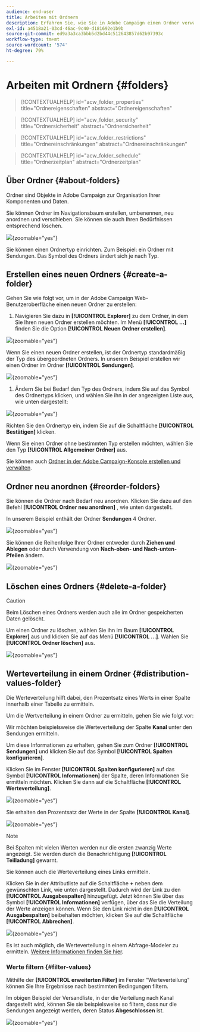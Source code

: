 ```yaml
---
audience: end-user
title: Arbeiten mit Ordnern
description: Erfahren Sie, wie Sie in Adobe Campaign einen Ordner verwalten.
exl-id: a4518a21-03cd-46ac-9c40-d181692e1b9b
source-git-commit: ed9a3a3ca3bbb5d2bd44c512643857d62b97393c
workflow-type: tm+mt
source-wordcount: '574'
ht-degree: 79%

---
```


# Arbeiten mit Ordnern {#folders}

>[!CONTEXTUALHELP]
>id="acw_folder_properties"
>title="Ordnereigenschaften"
>abstract="Ordnereigenschaften"

>[!CONTEXTUALHELP]
>id="acw_folder_security"
>title="Ordnersicherheit"
>abstract="Ordnersicherheit"

>[!CONTEXTUALHELP]
>id="acw_folder_restrictions"
>title="Ordnereinschränkungen"
>abstract="Ordnereinschränkungen"

>[!CONTEXTUALHELP]
>id="acw_folder_schedule"
>title="Ordnerzeitplan"
>abstract="Ordnerzeitplan"

## Über Ordner {#about-folders}

Ordner sind Objekte in Adobe Campaign zur Organisation Ihrer Komponenten und Daten.

Sie können Ordner im Navigationsbaum erstellen, umbenennen, neu anordnen und verschieben. Sie können sie auch Ihren Bedürfnissen entsprechend löschen.

![](assets/folders.png){zoomable="yes"}

Sie können einen Ordnertyp einrichten. Zum Beispiel: ein Ordner mit Sendungen.
Das Symbol des Ordners ändert sich je nach Typ.

## Erstellen eines neuen Ordners {#create-a-folder}

Gehen Sie wie folgt vor, um in der Adobe Campaign Web-Benutzeroberfläche einen neuen Ordner zu erstellen:

1. Navigieren Sie dazu in **[!UICONTROL Explorer]** zu dem Ordner, in dem Sie Ihren neuen Ordner erstellen möchten.
Im Menü **[!UICONTROL …]** finden Sie die Option **[!UICONTROL Neuen Ordner erstellen]**.

![](assets/folder_create.png){zoomable="yes"}

Wenn Sie einen neuen Ordner erstellen, ist der Ordnertyp standardmäßig der Typ des übergeordneten Ordners. In unserem Beispiel erstellen wir einen Ordner im Ordner **[!UICONTROL Sendungen]**.

![](assets/folder_new.png){zoomable="yes"}

1. Ändern Sie bei Bedarf den Typ des Ordners, indem Sie auf das Symbol des Ordnertyps klicken, und wählen Sie ihn in der angezeigten Liste aus, wie unten dargestellt:

![](assets/folder_type.png){zoomable="yes"}

Richten Sie den Ordnertyp ein, indem Sie auf die Schaltfläche **[!UICONTROL Bestätigen]** klicken.

Wenn Sie einen Ordner ohne bestimmten Typ erstellen möchten, wählen Sie den Typ **[!UICONTROL Allgemeiner Ordner]** aus.

Sie können auch [Ordner in der Adobe Campaign-Konsole erstellen und verwalten](https://experienceleague.adobe.com/de/docs/campaign/campaign-v8/config/configuration/folders-and-views).


## Ordner neu anordnen {#reorder-folders}

Sie können die Ordner nach Bedarf neu anordnen. Klicken Sie dazu auf den Befehl **[!UICONTROL Ordner neu anordnen]** , wie unten dargestellt.

In unserem Beispiel enthält der Ordner **Sendungen** 4 Ordner.

![](assets/folder-reorder.png){zoomable="yes"}

Sie können die Reihenfolge Ihrer Ordner entweder durch **Ziehen und Ablegen** oder durch Verwendung von **Nach-oben- und Nach-unten-Pfeilen** ändern.

![](assets/folder-draganddrop.png){zoomable="yes"}


## Löschen eines Ordners {#delete-a-folder}

>[!CAUTION]
>
>Beim Löschen eines Ordners werden auch alle im Ordner gespeicherten Daten gelöscht.

Um einen Ordner zu löschen, wählen Sie ihn im Baum **[!UICONTROL Explorer]** aus und klicken Sie auf das Menü **[!UICONTROL ...]**.
Wählen Sie **[!UICONTROL Ordner löschen]** aus.

![](assets/folder_delete.png){zoomable="yes"}

## Werteverteilung in einem Ordner {#distribution-values-folder}

Die Werteverteilung hilft dabei, den Prozentsatz eines Werts in einer Spalte innerhalb einer Tabelle zu ermitteln.

Um die Wertverteilung in einem Ordner zu ermitteln, gehen Sie wie folgt vor:

Wir möchten beispielsweise die Werteverteilung der Spalte **Kanal** unter den Sendungen ermitteln.

Um diese Informationen zu erhalten, gehen Sie zum Ordner **[!UICONTROL Sendungen]** und klicken Sie auf das Symbol **[!UICONTROL Spalten konfigurieren]**.

Klicken Sie im Fenster **[!UICONTROL Spalten konfigurieren]** auf das Symbol **[!UICONTROL Informationen]** der Spalte, deren Informationen Sie ermitteln möchten. Klicken Sie dann auf die Schaltfläche **[!UICONTROL Werteverteilung]**.

![](assets/values_deliveries.png){zoomable="yes"}

Sie erhalten den Prozentsatz der Werte in der Spalte **[!UICONTROL Kanal]**.

![](assets/values_percentage.png){zoomable="yes"}

>[!NOTE]
>
> Bei Spalten mit vielen Werten werden nur die ersten zwanzig Werte angezeigt. Sie werden durch die Benachrichtigung **[!UICONTROL Teilladung]** gewarnt.

Sie können auch die Werteverteilung eines Links ermitteln.

Klicken Sie in der Attributliste auf die Schaltfläche **+** neben dem gewünschten Link, wie unten dargestellt. Dadurch wird der Link zu den **[!UICONTROL Ausgabespalten]** hinzugefügt. Jetzt können Sie über das Symbol **[!UICONTROL Informationen]** verfügen, über das Sie die Verteilung der Werte anzeigen können. Wenn Sie den Link nicht in den **[!UICONTROL Ausgabespalten]** beibehalten möchten, klicken Sie auf die Schaltfläche **[!UICONTROL Abbrechen]**.

![](assets/values_link.png){zoomable="yes"}

Es ist auch möglich, die Werteverteilung in einem Abfrage-Modeler zu ermitteln. [Weitere Informationen finden Sie hier](../query/build-query.md#distribution-of-values-in-a-query).

### Werte filtern {#filter-values}

Mithilfe der **[!UICONTROL erweiterten Filter]** im Fenster &quot;Werteverteilung&quot; können Sie Ihre Ergebnisse nach bestimmten Bedingungen filtern.

Im obigen Beispiel der Versandliste, in der die Verteilung nach Kanal dargestellt wird, können Sie sie beispielsweise so filtern, dass nur die Sendungen angezeigt werden, deren Status **Abgeschlossen** ist.

![](assets/values_filter.png){zoomable="yes"}
